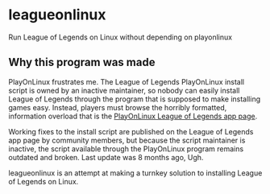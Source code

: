 # leagueonlinux
Run League of Legends on Linux without depending on playonlinux

## Why this program was made

PlayOnLinux frustrates me. The League of Legends PlayOnLinux install script is owned by an inactive maintainer, so nobody can easily install League of Legends through the program that is supposed to make installing games easy. Instead, players must browse the horribly formatted, information overload that is the [PlayOnLinux League of Legends app page](https://www.playonlinux.com/en/app-1135-League_Of_Legends.html).

Working fixes to the install script are published on the League of Legends app page by community members, but because the script maintainer is inactive, the script available through the PlayOnLinux program remains outdated and broken. Last update was 8 months ago, Ugh.


leagueonlinux is an attempt at making a turnkey solution to installing League of Legends on Linux.
